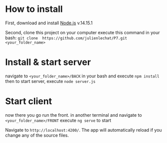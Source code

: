 # How to install

First, download and install [Node.js](https://nodejs.org/fr/download/releases/) v.14.15.1

Second, clone this project on your computer
execute this command in your bash: `git clone  https://github.com/julienlechat/P7.git <your_folder_name>`

# Install & start server

navigate to `<your_folder_name>/BACK` in your bash and execute `npm install`
then to start server, execute `node server.js`

# Start client

now there you go run the front.
in another terminal and navigate to `<your_folder_name>/FRONT`
execute `ng serve` to start

Navigate to `http://localhost:4200/`.
The app will automatically reload if you change any of the source files.
